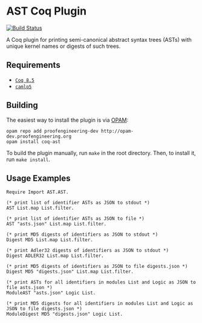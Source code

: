 AST Coq Plugin
==============

[![Build Status](https://api.travis-ci.org/proofengineering/coq-ast.svg?branch=master)](https://travis-ci.org/proofengineering/coq-ast)

A Coq plugin for printing semi-canonical abstract syntax trees (ASTs) with unique kernel names or digests of such trees.

Requirements
------------

- [`Coq 8.5`](https://coq.inria.fr/coq-85)
- [`camlp5`](https://camlp5.github.io)

Building
--------

The easiest way to install the plugin is via [OPAM](http://opam.ocaml.org/doc/Install.html):

```
opam repo add proofengineering-dev http://opam-dev.proofengineering.org
opam install coq-ast
```

To build the plugin manually, run `make` in the root directory. Then, to install it, run `make install`.

Usage Examples
--------------

```coq
Require Import AST.AST.

(* print list of identifier ASTs as JSON to stdout *)
AST List.map List.filter.

(* print list of identifier ASTs as JSON to file *)
AST "asts.json" List.map List.filter.

(* print MD5 digests of identifiers as JSON to stdout *)
Digest MD5 List.map List.filter.

(* print Adler32 digests of identifiers as JSON to stdout *)
Digest ADLER32 List.map List.filter.

(* print MD5 digests of identifiers as JSON to file digests.json *)
Digest MD5 "digests.json" List.map List.filter.

(* print ASTs for all identifiers in modules List and Logic as JSON to file asts.json *)
ModuleAST "asts.json" Logic List.

(* print MD5 digests for all identifiers in modules List and Logic as JSON to file digests.json *)
ModuleDigest MD5 "digests.json" Logic List.
```
